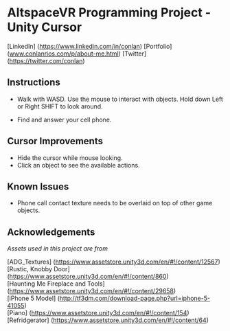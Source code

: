 # AltspaceVR Programming Project - Unity Cursor <br/>

[LinkedIn] (https://www.linkedin.com/in/conlan)
[Portfolio] (www.conlanrios.com/p/about-me.html)
[Twitter] (https://twitter.com/conlan)

## Instructions

- Walk with WASD. Use the mouse to interact with objects. Hold down Left or Right SHIFT to look around.

- Find and answer your cell phone.

## Cursor Improvements

- Hide the cursor while mouse looking.
- Click an object to see the available actions.
   
## Known Issues

- Phone call contact texture needs to be overlaid on top of other game objects.

## Acknowledgements

*Assets used in this project are from* <br/>

[ADG_Textures] (https://www.assetstore.unity3d.com/en/#!/content/12567) <br/>
[Rustic, Knobby Door] (https://www.assetstore.unity3d.com/en/#!/content/860) <br/>
[Haunting Me Fireplace and Tools] (https://www.assetstore.unity3d.com/en/#!/content/29658) <br/>
[iPhone 5 Model] (http://tf3dm.com/download-page.php?url=iphone-5-41055) <br/>
[Piano] (https://www.assetstore.unity3d.com/en/#!/content/154) <br/>
[Refridgerator] (https://www.assetstore.unity3d.com/en/#!/content/64) 